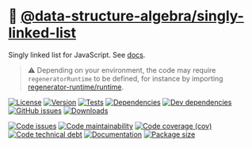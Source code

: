 :izakaya_lantern: [@data-structure-algebra/singly-linked-list](https://data-structure-algebra.github.io/singly-linked-list)
==

Singly linked list for JavaScript.
See [docs](https://data-structure-algebra.github.io/singly-linked-list/index.html).

> :warning: Depending on your environment, the code may require
> `regeneratorRuntime` to be defined, for instance by importing
> [regenerator-runtime/runtime](https://www.npmjs.com/package/regenerator-runtime).

[![License](https://img.shields.io/github/license/data-structure-algebra/singly-linked-list.svg)](https://raw.githubusercontent.com/data-structure-algebra/singly-linked-list/main/LICENSE)
[![Version](https://img.shields.io/npm/v/@data-structure-algebra/singly-linked-list.svg)](https://www.npmjs.org/package/@data-structure-algebra/singly-linked-list)
[![Tests](https://img.shields.io/github/workflow/status/data-structure-algebra/singly-linked-list/ci:test?event=push&label=tests)](https://github.com/data-structure-algebra/singly-linked-list/actions/workflows/ci:test.yml?query=branch:main)
[![Dependencies](https://img.shields.io/david/data-structure-algebra/singly-linked-list.svg)](https://david-dm.org/data-structure-algebra/singly-linked-list)
[![Dev dependencies](https://img.shields.io/david/dev/data-structure-algebra/singly-linked-list.svg)](https://david-dm.org/data-structure-algebra/singly-linked-list?type=dev)
[![GitHub issues](https://img.shields.io/github/issues/data-structure-algebra/singly-linked-list.svg)](https://github.com/data-structure-algebra/singly-linked-list/issues)
[![Downloads](https://img.shields.io/npm/dm/@data-structure-algebra/singly-linked-list.svg)](https://www.npmjs.org/package/@data-structure-algebra/singly-linked-list)

[![Code issues](https://img.shields.io/codeclimate/issues/data-structure-algebra/singly-linked-list.svg)](https://codeclimate.com/github/data-structure-algebra/singly-linked-list/issues)
[![Code maintainability](https://img.shields.io/codeclimate/maintainability/data-structure-algebra/singly-linked-list.svg)](https://codeclimate.com/github/data-structure-algebra/singly-linked-list/trends/churn)
[![Code coverage (cov)](https://img.shields.io/codecov/c/gh/data-structure-algebra/singly-linked-list/main.svg)](https://codecov.io/gh/data-structure-algebra/singly-linked-list)
[![Code technical debt](https://img.shields.io/codeclimate/tech-debt/data-structure-algebra/singly-linked-list.svg)](https://codeclimate.com/github/data-structure-algebra/singly-linked-list/trends/technical_debt)
[![Documentation](https://data-structure-algebra.github.io/singly-linked-list/badge.svg)](https://data-structure-algebra.github.io/singly-linked-list/source.html)
[![Package size](https://img.shields.io/bundlephobia/minzip/@data-structure-algebra/singly-linked-list)](https://bundlephobia.com/result?p=@data-structure-algebra/singly-linked-list)
